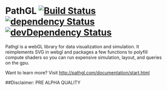 # PathGL [![Build Status](https://travis-ci.org/adnan-wahab/pathgl.png?branch=master)](https://travis-ci.org/adnan-wahab/pathgl) [![dependency Status](https://david-dm.org/adnan-wahab/pathgl/status.png?theme=shields.io)](https://david-dm.org/adnan-wahab/pathgl#info=dependencies) [![devDependency Status](https://david-dm.org/adnan-wahab/pathgl/dev-status.png?theme=shields.io)](https://david-dm.org/adnan-wahab/pathgl#info=devDependencies)
Pathgl is a webGL library for data visualization and simulation.
It reimplements SVG in webgl and packages a few functions to polyfill
compute shaders so you can run expensive simulation, layout, and queries
on the gpu.

Want to learn more? Visit http://pathgl.com/documentation/start.html

##Disclaimer: PRE ALPHA QUALITY
